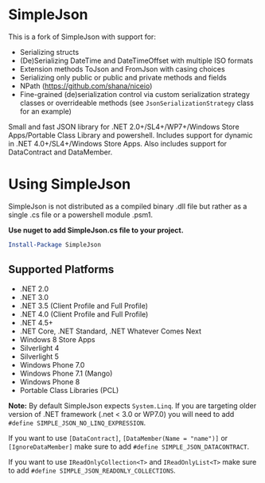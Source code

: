 # SimpleJson

This is a fork of SimpleJson with support for:
- Serializing structs
- (De)Serializing DateTime and DateTimeOffset with multiple ISO formats
- Extension methods ToJson and FromJson with casing choices
- Serializing only public or public and private methods and fields
- NPath (https://github.com/shana/niceio)
- Fine-grained (de)serialization control via custom serialization strategy classes or overrideable methods (see `JsonSerializationStrategy` class for an example)

Small and fast JSON library for .NET 2.0+/SL4+/WP7+/Windows Store Apps/Portable Class Library and powershell.
Includes support for dynamic in .NET 4.0+/SL4+/Windows Store Apps. Also includes support for DataContract and DataMember. 

# Using SimpleJson

SimpleJson is not distributed as a compiled binary .dll file but rather as a single .cs file or a powershell module .psm1.

**Use nuget to add SimpleJson.cs file to your project.**

```powershell
Install-Package SimpleJson
```

## Supported Platforms
* .NET 2.0
* .NET 3.0
* .NET 3.5 (Client Profile and Full Profile)
* .NET 4.0 (Client Profile and Full Profile)
* .NET 4.5+
* .NET Core, .NET Standard, .NET Whatever Comes Next
* Windows 8 Store Apps
* Silverlight 4
* Silverlight 5
* Windows Phone 7.0
* Windows Phone 7.1 (Mango)
* Windows Phone 8
* Portable Class Libraries (PCL)

**Note:** By default SimpleJson expects `System.Linq`. If you are targeting older version of .NET framework (.net < 3.0 or WP7.0) you will need to add `#define SIMPLE_JSON_NO_LINQ_EXPRESSION`.

If you want to use `[DataContract]`, `[DataMember(Name = "name")]` or `[IgnoreDataMember]` make sure to add `#define SIMPLE_JSON_DATACONTRACT`.

If you want to use `IReadOnlyCollection<T>` and `IReadOnlyList<T>` make sure to add `#define SIMPLE_JSON_READONLY_COLLECTIONS`.
